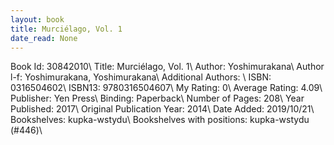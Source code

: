 ```yaml
---
layout: book
title: Murciélago, Vol. 1
date_read: None
---
```


Book Id: 30842010\ 
Title: Murciélago, Vol. 1\ 
Author: Yoshimurakana\ 
Author l-f: Yoshimurakana, Yoshimurakana\ 
Additional Authors: \ 
ISBN: 0316504602\ 
ISBN13: 9780316504607\ 
My Rating: 0\ 
Average Rating: 4.09\ 
Publisher: Yen Press\ 
Binding: Paperback\ 
Number of Pages: 208\ 
Year Published: 2017\ 
Original Publication Year: 2014\ 
Date Added: 2019/10/21\ 
Bookshelves: kupka-wstydu\ 
Bookshelves with positions: kupka-wstydu (#446)\ 

